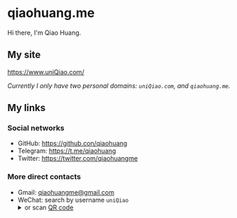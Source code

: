 # qiaohuang.me

Hi there, I'm Qiao Huang.

## My site

https://www.uniQiao.com/

_Currently I only have two personal domains: `uniQiao.com`, and `qiaohuang.me`._

## My links

### Social networks

- GitHub: https://github.con/qiaohuang
- Telegram: https://t.me/qiaohuang
- Twitter: https://twitter.com/qiaohuangme

### More direct contacts

- Gmail: qiaohuangme@gmail.com
- WeChat: search by username `uniQiao` <details><summary>or scan [QR code](/wechat-qrcode.jpg)</summary><a href="#"><img valign="middle" width="128" src="/wechat-qrcode.jpg"/></a></summary>
